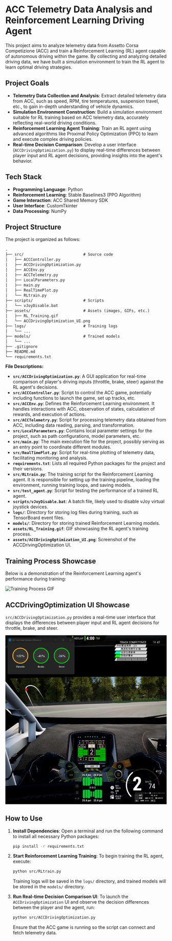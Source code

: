 # ACC Telemetry Data Analysis and Reinforcement Learning Driving Agent

This project aims to analyze telemetry data from Assetto Corsa Competizione (ACC) and train a Reinforcement Learning (RL) agent capable of autonomous driving within the game. By collecting and analyzing detailed driving data, we have built a simulation environment to train the RL agent to learn optimal driving strategies.

## Project Goals

*   **Telemetry Data Collection and Analysis**: Extract detailed telemetry data from ACC, such as speed, RPM, tire temperatures, suspension travel, etc., to gain in-depth understanding of vehicle dynamics.
*   **Simulation Environment Construction**: Build a simulation environment suitable for RL training based on ACC telemetry data, accurately reflecting real-world driving conditions.
*   **Reinforcement Learning Agent Training**: Train an RL agent using advanced algorithms like Proximal Policy Optimization (PPO) to learn and execute complex driving policies.
*   **Real-time Decision Comparison**: Develop a user interface (`ACCDrivingOptimization.py`) to display real-time differences between player input and RL agent decisions, providing insights into the agent's behavior.

## Tech Stack

*   **Programming Language**: Python
*   **Reinforcement Learning**: Stable Baselines3 (PPO Algorithm)
*   **Game Interaction**: ACC Shared Memory SDK
*   **User Interface**: CustomTkinter
*   **Data Processing**: NumPy

## Project Structure

The project is organized as follows:

```
.
├── src/                          # Source code
│   ├── ACCController.py
│   ├── ACCDrivingOptimization.py
│   ├── ACCEnv.py
│   ├── ACCTelemetry.py
│   ├── LocalParameters.py
│   ├── main.py
│   ├── RealTimePlot.py
│   └── RLtrain.py
├── scripts/                      # Scripts
│   └── vJoyDisable.bat
├── assets/                       # Assets (images, GIFs, etc.)
│   ├── RL_Training.gif
│   └── ACCDrivingOptimization_UI.png
├── logs/                         # Training logs
│   └── ...
├── models/                       # Trained models
│   └── ...
├── .gitignore
├── README.md
└── requirements.txt
```

**File Descriptions:**

*   **`src/ACCDrivingOptimization.py`**: A GUI application for real-time comparison of player's driving inputs (throttle, brake, steer) against the RL agent's decisions.
*   **`src/ACCController.py`**: Script to control the ACC game, potentially including functions to launch the game, set up tracks, etc.
*   **`src/ACCEnv.py`**: Defines the Reinforcement Learning environment. It handles interactions with ACC, observation of states, calculation of rewards, and execution of actions.
*   **`src/ACCTelemetry.py`**: Script for processing telemetry data obtained from ACC, including data reading, parsing, and transformation.
*   **`src/LocalParameters.py`**: Contains local parameter settings for the project, such as path configurations, model parameters, etc.
*   **`src/main.py`**: The main execution file for the project, possibly serving as an entry point to coordinate different modules.
*   **`src/RealTimePlot.py`**: Script for real-time plotting of telemetry data, facilitating monitoring and analysis.
*   **`requirements.txt`**: Lists all required Python packages for the project and their versions.
*   **`src/RLtrain.py`**: The training script for the Reinforcement Learning agent. It is responsible for setting up the training pipeline, loading the environment, running training loops, and saving models.
*   **`src/test_agent.py`**: Script for testing the performance of a trained RL agent.
*   **`scripts/vJoyDisable.bat`**: A batch file, likely used to disable vJoy virtual joystick devices.
*   **`logs/`**: Directory for storing log files during training, such as TensorBoard event files.
*   **`models/`**: Directory for storing trained Reinforcement Learning models.
*   **`assets/RL_Training.gif`**: GIF showcasing the RL agent's training process.
*   **`assets/ACCDrivingOptimization_UI.png`**: Screenshot of the ACCDrivingOptimization UI.


## Training Process Showcase

Below is a demonstration of the Reinforcement Learning agent's performance during training:

<!-- Insert your training process GIF here -->
![Training Process GIF](assets/RL_Training.gif)

## ACCDrivingOptimization UI Showcase

`src/ACCDrivingOptimization.py` provides a real-time user interface that displays the differences between player input and RL agent decisions for throttle, brake, and steer.

![ACC Driving Optimization UI](assets/ACCDrivingOptimization_UI.png)

## How to Use

1.  **Install Dependencies**:
    Open a terminal and run the following command to install all necessary Python packages:
    ```bash
    pip install -r requirements.txt
    ```
2.  **Start Reinforcement Learning Training**:
    To begin training the RL agent, execute:
    ```bash
    python src/RLtrain.py
    ```
    Training logs will be saved in the `logs/` directory, and trained models will be stored in the `models/` directory.

3.  **Run Real-time Decision Comparison UI**:
    To launch the `ACCDrivingOptimization` UI and observe the decision differences between the player and the agent, run:
    ```bash
    python src/ACCDrivingOptimization.py
    ```
    Ensure that the ACC game is running so the script can connect and fetch telemetry data.
